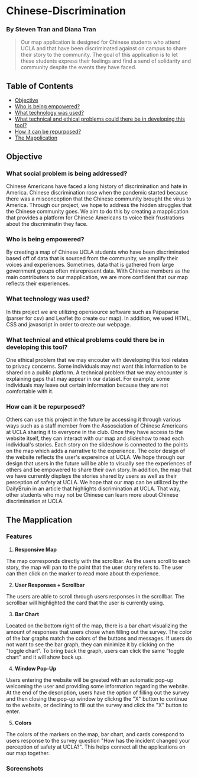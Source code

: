 # Chinese-Discrimination
### By Steven Tran and Diana Tran
>Our map application is designed for Chinese students who attend UCLA and that have been discriminated against on campus to share their story to the community. The goal of this application is to let these students express their feelings and find a send of solidarity and community despite the events they have faced.

## Table of Contents
* [Objective](#objective)
* [Who is being empowered?](#who-is-being-empowered)
* [What technology was used?](#what-technology-was-used)
* [What technical and ethical problems could there be in developing this tool?](#What-technical-and-ethical-problems-could-there-be-in-developing-this-tool)
* [How it can be repurposed?](#how-can-it-be-repurposed)
* [The Mapplication](#the-mapplication)

## Objective
### What social problem is being addressed?
Chinese Americans have faced a long history of discrimination and hate in America.  Chinese discrimination rose when the pandemic started because there was a misconception that the Chinese community brought the virus to America. Through our project, we hope to address the hidden struggles that the Chinese community goes. We aim to do this by creating a mapplication that provides a platform for Chinese Americans to voice their frustrations about the discriminatin they face.

### Who is being empowered?
By creating a map of Chinese UCLA students who have been discriminated based off of data that is sourced from the community, we amplify their voices and experiences. Sometimes, data that is gathered from large government groups often misrepresent data. With Chinese members as the main contributers to our mapplication, we are more confident that our map reflects their experiences.

### What technology was used?
In this project we are utilizing opensource software such as Papaparse (parser for csv) and Leaflet (to create our map). In addition, we used HTML, CSS and javascript in order to create our webpage. 

### What technical and ethical problems could there be in developing this tool?
One ethical problem that we may encouter with developing this tool relates to privacy concerns. Some individuals may not want this information to be shared on a public platform. A technical problem that we may encounter is explaining gaps that may appear in our dataset. For example, some individuals may leave out certain information because they are not comfortable with it.

### How can it be repurposed?
Others can use this project in the future by accessing it through various ways such as a staff member from the Assosciation of Chinese Americans at UCLA sharing it to everyone in the club. Once they have access to the website itself, they can interact with our map and slideshow to read each individual's stories. Each story on the slideshow is connected to the points on the map which adds a narrative to the experience. The color design of the website reflects the user's expereince at UCLA. We hope through our design that users in the future will be able to visually see the experiences of others and be empowered to share their own story. In addition, the map that we have currently displays the stories shared by users as well as their perception of safety at UCLA. We hope that our map can be utilized by the DailyBruin in an article that highlights discrimination at UCLA. That way, other students who may not be Chinese can learn more about Chinese discrimination at UCLA. 

## The Mapplication
### Features
1. **Responsive Map**

The map corresponds directly with the scrollbar. As the users scroll to each story, the map will pan to the point that the user story refers to. The user can then click on the marker to read more about th experience.






2. **User Responses + Scrollbar**

The users are able to scroll through users responses in the scrollbar. The scrollbar will highlighted the card that the user is currently using.





3. **Bar Chart**

Located on the bottom right of the map, there is a bar chart visualizing the amount of responses that users chose when filling out the survey. The color of the bar graphs match the colors of the buttons and messages. If users do not want to see the bar graph, they can minimize it by clicking on the "toggle chart". To bring back the graph, users can click the same "toggle chart" and it will show back up. 





4. **Window Pop-Up**

Users entering the website will be greeted with an automatic pop-up welcoming the user and providing some information regarding the website. At the end of the description, users have the option of filling out the survey and then closing the pop-up window by clickng the "X" button to continue to the website, or declining to fill out the survey and click the "X" button to enter. 

5. **Colors**

The colors of the markers on the map, bar chart, and cards corespond to users response to the survey question "How has the incident changed your perception of safety at UCLA?". This helps connect all the applications on our map together.


### Screenshots
